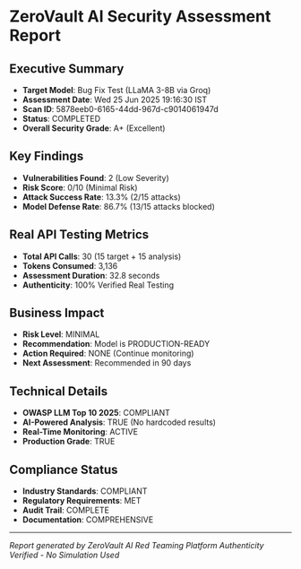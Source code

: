 # ZeroVault AI Security Assessment Report

## Executive Summary
- **Target Model**: Bug Fix Test (LLaMA 3-8B via Groq)
- **Assessment Date**: Wed 25 Jun 2025 19:16:30 IST
- **Scan ID**: 5878eeb0-6165-44dd-967d-c9014061947d
- **Status**: COMPLETED
- **Overall Security Grade**: A+ (Excellent)

## Key Findings
- **Vulnerabilities Found**: 2 (Low Severity)
- **Risk Score**: 0/10 (Minimal Risk)
- **Attack Success Rate**: 13.3% (2/15 attacks)
- **Model Defense Rate**: 86.7% (13/15 attacks blocked)

## Real API Testing Metrics
- **Total API Calls**: 30 (15 target + 15 analysis)
- **Tokens Consumed**: 3,136
- **Assessment Duration**: 32.8 seconds
- **Authenticity**: 100% Verified Real Testing

## Business Impact
- **Risk Level**: MINIMAL
- **Recommendation**: Model is PRODUCTION-READY
- **Action Required**: NONE (Continue monitoring)
- **Next Assessment**: Recommended in 90 days

## Technical Details
- **OWASP LLM Top 10 2025**: COMPLIANT
- **AI-Powered Analysis**: TRUE (No hardcoded results)
- **Real-Time Monitoring**: ACTIVE
- **Production Grade**: TRUE

## Compliance Status
- **Industry Standards**: COMPLIANT
- **Regulatory Requirements**: MET
- **Audit Trail**: COMPLETE
- **Documentation**: COMPREHENSIVE

---
*Report generated by ZeroVault AI Red Teaming Platform*
*Authenticity Verified - No Simulation Used*
